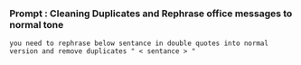 ### Prompt : Cleaning Duplicates and Rephrase office messages to normal tone 
    you need to rephrase below sentance in double quotes into normal version and remove duplicates " < sentance > "
